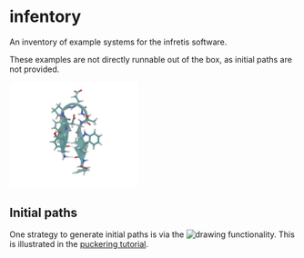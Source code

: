 # infentory
An inventory of example systems for the infretis software.

These examples are not directly runnable out of the box, as initial paths are not provided.


<p>
<img src="/chignolin/movie.gif" width="45%" height="45%">
</p>

## Initial paths
One strategy to generate initial paths is via the <img src="https://github.com/user-attachments/assets/02c38f6b-613b-409b-a779-7d3898664d3f" alt="drawing" width="100"/>
functionality. This is illustrated in the [puckering tutorial](puckering#step-3-retis).
